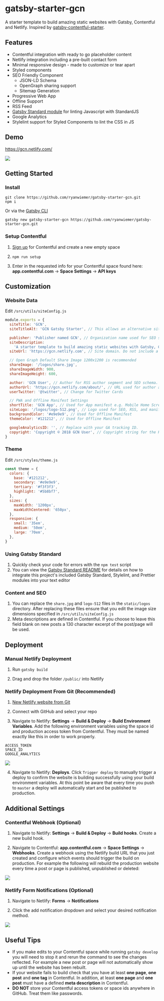 # gatsby-starter-gcn

A starter template to build amazing static websites with Gatsby, Contentful and Netlify. Inspired by [gatsby-contentful-starter](https://github.com/contentful-userland/gatsby-contentful-starter).

## Features

* Contentful integration with ready to go placeholder content
* Netlify integration including a pre-built contact form
* Minimal responsive design - made to customize or tear apart
* Styled components
* SEO Friendly Component
  * JSON-LD Schema
  * OpenGraph sharing support
  * Sitemap Generation
* Progressive Web App
* Offline Support
* RSS Feed
* [Gatsby Standard module](https://www.npmjs.com/package/eslint-config-gatsby-standard) for linting Javascript with StandardJS
* Google Analytics
* Stylelint support for Styled Components to lint the CSS in JS

## Demo

https://gcn.netlify.com/

![](screenshots/demo.jpg)

## Getting Started

### Install

```
git clone https://github.com/ryanwiemer/gatsby-starter-gcn.git
npm i
```

Or via the [Gatsby CLI](https://www.npmjs.com/package/gatsby-cli)

```
gatsby new gatsby-starter-gcn https://github.com/ryanwiemer/gatsby-starter-gcn.git
```

### Setup Contentful

1.  [Sign up](https://www.contentful.com/sign-up/) for Contentful and create a new empty space

2.  `npm run setup`

3.  Enter in the requested info for your Contentful space found here: **app.contentful.com** → **Space Settings** → **API keys**

## Customization

### Website Data

Edit `/src/utils/siteConfig.js`

```js
module.exports = {
  siteTitle: 'GCN',
  siteTitleAlt: 'GCN Gatsby Starter', // This allows an alternative site title for SEO schema.

  publisher: 'Publisher named GCN', // Organization name used for SEO schema
  siteDescription:
    'A starter template to build amazing static websites with Gatsby, Contentful and Netlify',
  siteUrl: 'https://gcn.netlify.com', // Site domain. Do not include a trailing slash! If you wish to use a path prefix you can read more about that here: https://www.gatsbyjs.org/docs/path-prefix/

  // Open Graph Default Share Image 1200x1200 is recommended
  shareImage: '/logos/share.jpg',
  shareImageWidth: 900,
  shareImageHeight: 600,

  author: 'GCN User', // Author for RSS author segment and SEO schema.
  authorUrl: 'https://gcn.netlify.com/about/', // URL used for author and publisher schema, can be a social profile or other personal site
  userTwitter: '@twitter', // Change for Twitter Cards

  // PWA and Offline Manifest Settings
  shortTitle: 'GCN App', // Used for App manifest e.g. Mobile Home Screen
  siteLogo: '/logos/logo-512.png', // Logo used for SEO, RSS, and manifest.
  backgroundColor: '#e9e9e9', // Used for Offline Manifest
  themeColor: '#121212', // Used for Offline Manifest

  googleAnalyticsID: '', // Replace with your GA tracking ID.
  copyright: 'Copyright © 2018 GCN User', // Copyright string for the RSS feed. Could also go in the footer.
}
```

### Theme

Edit `/src/styles/theme.js`

```js
const theme = {
  colors: {
    base: '#121212',
    secondary: '#e9e9e9',
    tertiary: '#f3f3f3',
    highlight: '#5b8bf7',
  },
  sizes: {
    maxWidth: '1200px',
    maxWidthCentered: '650px',
  },
  responsive: {
    small: '35em',
    medium: '50em',
    large: '70em',
  },
}
```

### Using Gatsby Standard

1.  Quickly check your code for errors with the `npm test` script
2.  You can view the [Gatsby Standard README](https://github.com/brandonkal/eslint-config-gatsby-standard) for details on how to integrate this project's included Gatsby Standard, Stylelint, and Prettier modules into your text editor

### Content and SEO

1.  You can replace the `share.jpg` and `logo-512` files in the `static/logos` directory. After replacing these files ensure that you edit the image size dimensions specified in `/src/utils/siteConfig.js`
2.  Meta descriptions are defined in Contentful. If you choose to leave this field blank on new posts a 130 character excerpt of the post/page will be used.

## Deployment

### Manual Netlify Deployment

1.  Run `gatsby build`

2.  Drag and drop the folder `/public/` into Netlify

### Netlify Deployment From Git (Recommended)

1.  [New Netlify website from Git](https://app.netlify.com/start)

2.  Connect with GitHub and select your repo

3.  Navigate to Netlify: **Settings** → **Build & Deploy** → **Build Environment Variables**. Add the following environment variables using the space id and production access token from Contentful. They must be named exactly like this in order to work properly.

```
ACCESS_TOKEN
SPACE_ID
GOOGLE_ANALYTICS
```

![](screenshots/netlify-build-environment-variables.jpg)

4.  Navigate to Netlify: **Deploys**. Click `Trigger deploy` to manually trigger a deploy to confirm the website is building successfully using your build environment variables. At this point be aware that every time you push to `master` a deploy will automatically start and be published to production.

## Additional Settings

### Contentful Webhook (Optional)

1.  Navigate to Netlify:
    **Settings** → **Build & Deploy** → **Build hooks**.
    Create a new build hook.

2.  Navigate to Contentful:
    **app.contentful.com** → **Space Settings** → **Webhooks**. Create a webhook using the Netlify build URL that you just created
    and configure which events should trigger the build on production. For example the following will rebuild the production website every time a post or page is published, unpublished or deleted:

![](screenshots/contentful-webhook-selected-events.jpg)

### Netlify Form Notifications (Optional)

1.  Navigate to Netlify:
    **Forms** → **Notifications**

2.  Click the add notification dropdown and select your desired notification method.

![](screenshots/netlify-form-notifcations.jpg)

## Useful Tips

* If you make edits to your Contentful space while running `gatsby develop` you will need to stop it and rerun the command to see the changes reflected. For example a new post or page will not automatically show up until the website has been rebuilt.
* If your website fails to build check that you have at least **one page**, **one post** and **one tag** in Contentful. In addition, at least **one page** and **one post** must have a defined **meta description** in Contentful.
* **DO NOT** store your Contentful access tokens or space ids anywhere in GitHub. Treat them like passwords.
